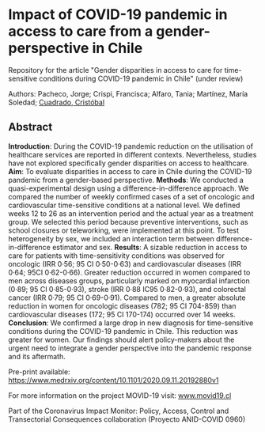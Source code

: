 # Impact of COVID-19 pandemic in access to care from a gender-perspective in Chile
Repository for the article "Gender disparities in access to care for time-sensitive conditions during COVID-19 pandemic in Chile" (under review)

Authors: Pacheco, Jorge; Crispi, Francisca; Alfaro, Tania; Martínez, María Soledad; [Cuadrado, Cristóbal](http://github.com/ccuadradon)

## Abstract
**Introduction**: During the COVID-19 pandemic reduction on the utilisation of healthcare services are reported in different contexts. Nevertheless, studies have not explored specifically gender disparities on access to healthcare. **Aim**: To evaluate disparities in access to care in Chile during the COVID-19 pandemic from a gender-based perspective. **Methods**: We conducted a quasi-experimental design using a difference-in-difference approach. We compared the number of weekly confirmed cases of a set of oncologic and cardiovascular time-sensitive conditions at a national level. We defined weeks 12 to 26 as an intervention period and the actual year as a treatment group. We selected this period because preventive interventions, such as school closures or teleworking, were implemented at this point. To test heterogeneity by sex, we included an interaction term between difference-in-difference estimator and sex. **Results**: A sizable reduction in access to care for patients with time-sensitivity conditions was observed for oncologic (IRR 0·56; 95 CI 0·50-0·63) and cardiovascular diseases (IRR 0·64; 95CI 0·62-0·66). Greater reduction occurred in women compared to men across diseases groups, particularly marked on myocardial infarction (0·89; 95 CI 0·85-0·93), stroke (IRR 0·88 IC95 0·82-0·93), and colorectal cancer (IRR 0·79; 95 CI 0·69-0·91). Compared to men, a greater absolute reduction in women for oncologic diseases (782; 95 CI 704-859) than cardiovascular diseases (172; 95 CI 170-174) occurred over 14 weeks. **Conclusion**: We confirmed a large drop in new diagnosis for time-sensitive conditions during the COVID-19 pandemic in Chile. This reduction was greater for women. Our findings should alert policy-makers about the urgent need to integrate a gender perspective into the pandemic response and its aftermath.

Pre-print available: https://www.medrxiv.org/content/10.1101/2020.09.11.20192880v1

For more information on the project MOVID-19 visit: www.movid19.cl

Part of the Coronavirus Impact Monitor: Policy, Access, Control and Transectorial Consequences collaboration (Proyecto ANID-COVID 0960)

